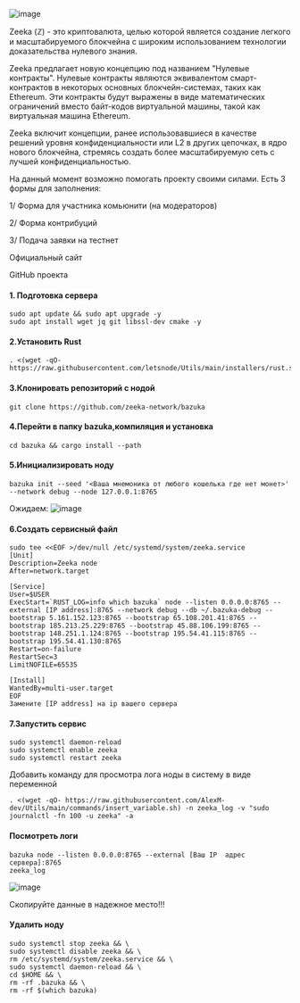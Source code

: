 ![image](https://user-images.githubusercontent.com/57448493/192145552-6eed7477-d72a-4089-bf94-172f4deec8ff.png)

Zeeka (ℤ) - это криптовалюта, целью которой является создание легкого и масштабируемого блокчейна с широким использованием технологии доказательства нулевого знания.

Zeeka предлагает новую концепцию под названием "Нулевые контракты". Нулевые контракты являются эквивалентом смарт-контрактов в некоторых основных блокчейн-системах, таких как Ethereum. Эти контракты будут выражены в виде математических ограничений вместо байт-кодов виртуальной машины, такой как виртуальная машина Ethereum.

Zeeka включит концепции, ранее использовавшиеся в качестве решений уровня конфиденциальности или L2 в других цепочках, в ядро нового блокчейна, стремясь создать более масштабируемую сеть с лучшей конфиденциальностью.

На данный момент возможно помогать проекту своими силами. Есть 3 формы для заполнения:

1/ Форма для участника комьюнити (на модераторов)

2/ Форма контрибуций

3/ Подача заявки на тестнет

Официальный сайт

GitHub проекта

#### 1. Подготовка сервера
```
sudo apt update && sudo apt upgrade -y
sudo apt install wget jq git libssl-dev cmake -y
```
#### 2.Установить Rust
```
. <(wget -qO- https://raw.githubusercontent.com/letsnode/Utils/main/installers/rust.sh)
```
#### 3.Клонировать репозиторий с нодой
```
git clone https://github.com/zeeka-network/bazuka
```
#### 4.Перейти в папку bazuka,компиляция и установка
```
cd bazuka && cargo install --path
```
#### 5.Инициализировать ноду
```
bazuka init --seed '<Ваша мнемоника от любого кошелька где нет монет>' --network debug --node 127.0.0.1:8765
```
Ожидаем:
![image](https://user-images.githubusercontent.com/57448493/192145821-fe01f241-8795-48d9-b9aa-72b25db18b7e.png)

#### 6.Создать сервисный файл
```
sudo tee <<EOF >/dev/null /etc/systemd/system/zeeka.service
[Unit]
Description=Zeeka node
After=network.target

[Service]
User=$USER
ExecStart=`RUST_LOG=info which bazuka` node --listen 0.0.0.0:8765 --external [IP address]:8765 --network debug --db ~/.bazuka-debug --bootstrap 5.161.152.123:8765 --bootstrap 65.108.201.41:8765 --bootstrap 185.213.25.229:8765 --bootstrap 45.88.106.199:8765 --bootstrap 148.251.1.124:8765 --bootstrap 195.54.41.115:8765 --bootstrap 195.54.41.130:8765
Restart=on-failure
RestartSec=3
LimitNOFILE=65535

[Install]
WantedBy=multi-user.target
EOF
Замените [IP address] на ip вашего сервера
```
#### 7.Запустить сервис
```
sudo systemctl daemon-reload
sudo systemctl enable zeeka
sudo systemctl restart zeeka
```
Добавить команду для просмотра лога ноды в систему в виде переменной
```
. <(wget -qO- https://raw.githubusercontent.com/AlexM-dev/Utils/main/commands/insert_variable.sh) -n zeeka_log -v "sudo journalctl -fn 100 -u zeeka" -a
```
#### Посмотреть логи
```
bazuka node --listen 0.0.0.0:8765 --external [Ваш IP  адрес сервера]:8765
zeeka_log
```
![image](https://user-images.githubusercontent.com/57448493/192145776-1ea5c03c-de7a-4b97-8bbb-403e006622d5.png)

Скопируйте данные в надежное место!!!

#### Удалить ноду 
```
sudo systemctl stop zeeka && \
sudo systemctl disable zeeka && \
rm /etc/systemd/system/zeeka.service && \
sudo systemctl daemon-reload && \
cd $HOME && \
rm -rf .bazuka && \
rm -rf $(which bazuka)
```
